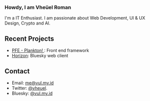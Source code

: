 ### Howdy, I am Vheüel Roman
I'm a IT Enthusiast. I am passionate about Web Development, UI & UX Design, Crypto and AI.

## Recent Projects
- [PFE - Plankton! ](https://github.com/vheuel/plankton): Front end framework
- [Horizon](https://vul.my.id/horizon): Bluesky web client
## Contact
- Email: me@vul.my.id
- Twitter:  [@vheuel](https://twitter.com/vheuel).
- Bluesky: [@vul.my.id](https://bsky.app/profile/vul.my.id)
